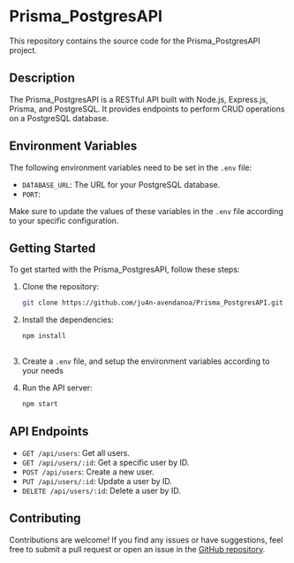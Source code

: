 # Prisma_PostgresAPI

This repository contains the source code for the Prisma_PostgresAPI project.

## Description

The Prisma_PostgresAPI is a RESTful API built with Node.js, Express.js, Prisma, and PostgreSQL. It provides endpoints to perform CRUD operations on a PostgreSQL database.

## Environment Variables

The following environment variables need to be set in the `.env` file:

- `DATABASE_URL`: The URL for your PostgreSQL database.
- `PORT`: 

Make sure to update the values of these variables in the `.env` file according to your specific configuration.

## Getting Started

To get started with the Prisma_PostgresAPI, follow these steps:

1. Clone the repository:

   ```bash
   git clone https://github.com/ju4n-avendanoa/Prisma_PostgresAPI.git

2. Install the dependencies:

    ```bash
    npm install
  
3. Create a `.env` file, and setup the environment variables according to your needs

4. Run the API server:

    ```bash
    npm start
   
## API Endpoints

- `GET /api/users`: Get all users.
- `GET /api/users/:id`: Get a specific user by ID.
- `POST /api/users`: Create a new user.
- `PUT /api/users/:id`: Update a user by ID.
- `DELETE /api/users/:id`: Delete a user by ID.

## Contributing

Contributions are welcome! If you find any issues or have suggestions, feel free to submit a pull request or open an issue in the [GitHub repository](https://github.com/ju4n-avendanoa/Prisma_PostgresAPI).
